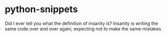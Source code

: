# python-snippets
Did I ever tell you what the definition of insanity is? Insanity is writing the same code over and over again, expecting not to make the same mistakes.
